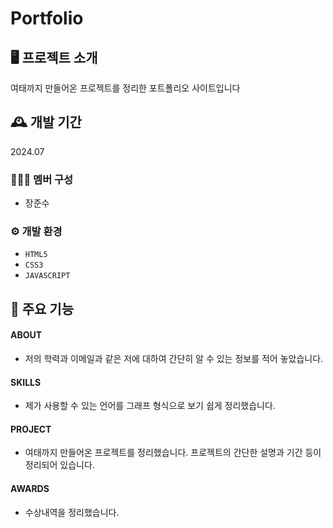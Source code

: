 # Portfolio

## 🖥 프로젝트 소개
여태까지 만들어온 프로젝트를 정리한 포트폴리오 사이트입니다

## 🕰 개발 기간
2024.07

### 🧑‍🤝‍🧑 멤버 구성
 - 장준수

### ⚙ 개발 환경
 - `HTML5`
 - `CSS3`
 - `JAVASCRIPT`

## 📌 주요 기능
#### ABOUT
 - 저의 학력과 이메일과 같은 저에 대하여 간단히 알 수 있는 정보를 적어 놓았습니다.
#### SKILLS
 - 제가 사용할 수 있는 언어를 그래프 형식으로 보기 쉽게 정리했습니다.
#### PROJECT
 - 여태까지 만들어온 프로젝트를 정리했습니다. 프로젝트의 간단한 설명과 기간 등이 정리되어 있습니다.
#### AWARDS
 - 수상내역을 정리했습니다.
